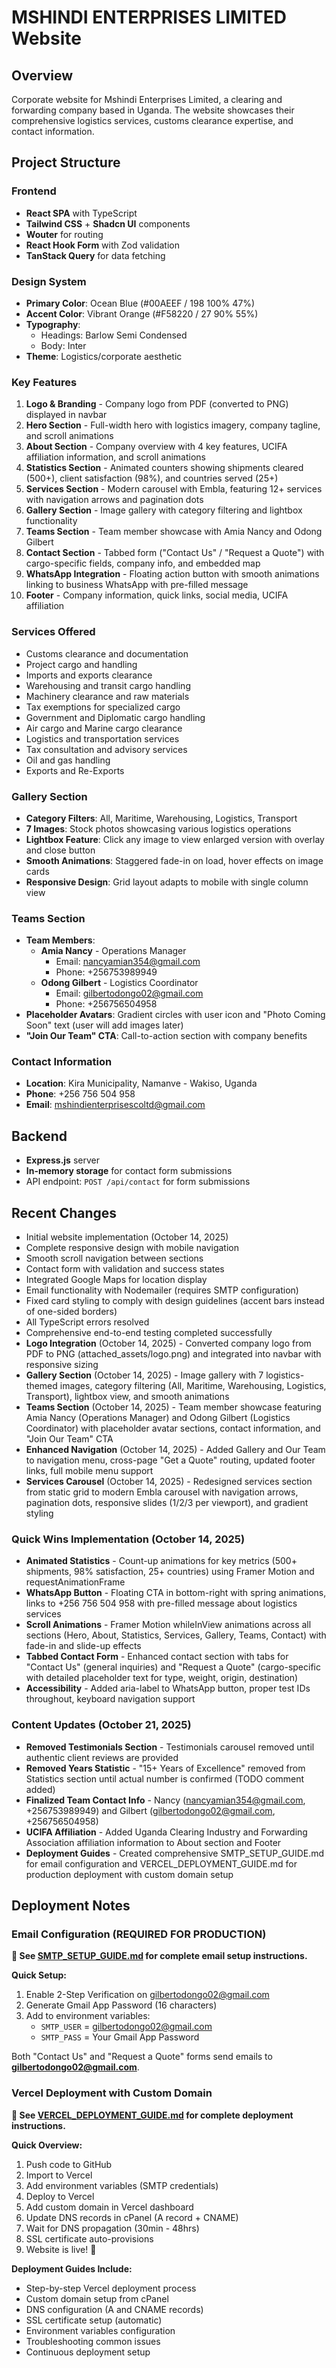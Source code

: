 # MSHINDI ENTERPRISES LIMITED Website

## Overview
Corporate website for Mshindi Enterprises Limited, a clearing and forwarding company based in Uganda. The website showcases their comprehensive logistics services, customs clearance expertise, and contact information.

## Project Structure

### Frontend
- **React SPA** with TypeScript
- **Tailwind CSS** + **Shadcn UI** components
- **Wouter** for routing
- **React Hook Form** with Zod validation
- **TanStack Query** for data fetching

### Design System
- **Primary Color**: Ocean Blue (#00AEEF / 198 100% 47%)
- **Accent Color**: Vibrant Orange (#F58220 / 27 90% 55%)
- **Typography**: 
  - Headings: Barlow Semi Condensed
  - Body: Inter
- **Theme**: Logistics/corporate aesthetic

### Key Features
1. **Logo & Branding** - Company logo from PDF (converted to PNG) displayed in navbar
2. **Hero Section** - Full-width hero with logistics imagery, company tagline, and scroll animations
3. **About Section** - Company overview with 4 key features, UCIFA affiliation information, and scroll animations
4. **Statistics Section** - Animated counters showing shipments cleared (500+), client satisfaction (98%), and countries served (25+)
5. **Services Section** - Modern carousel with Embla, featuring 12+ services with navigation arrows and pagination dots
6. **Gallery Section** - Image gallery with category filtering and lightbox functionality
7. **Teams Section** - Team member showcase with Amia Nancy and Odong Gilbert
8. **Contact Section** - Tabbed form ("Contact Us" / "Request a Quote") with cargo-specific fields, company info, and embedded map
9. **WhatsApp Integration** - Floating action button with smooth animations linking to business WhatsApp with pre-filled message
10. **Footer** - Company information, quick links, social media, UCIFA affiliation

### Services Offered
- Customs clearance and documentation
- Project cargo and handling
- Imports and exports clearance
- Warehousing and transit cargo handling
- Machinery clearance and raw materials
- Tax exemptions for specialized cargo
- Government and Diplomatic cargo handling
- Air cargo and Marine cargo clearance
- Logistics and transportation services
- Tax consultation and advisory services
- Oil and gas handling
- Exports and Re-Exports

### Gallery Section
- **Category Filters**: All, Maritime, Warehousing, Logistics, Transport
- **7 Images**: Stock photos showcasing various logistics operations
- **Lightbox Feature**: Click any image to view enlarged version with overlay and close button
- **Smooth Animations**: Staggered fade-in on load, hover effects on image cards
- **Responsive Design**: Grid layout adapts to mobile with single column view

### Teams Section
- **Team Members**:
  - **Amia Nancy** - Operations Manager
    - Email: nancyamian354@gmail.com
    - Phone: +256753989949
  - **Odong Gilbert** - Logistics Coordinator
    - Email: gilbertodongo02@gmail.com
    - Phone: +256756504958
- **Placeholder Avatars**: Gradient circles with user icon and "Photo Coming Soon" text (user will add images later)
- **"Join Our Team" CTA**: Call-to-action section with company benefits

### Contact Information
- **Location**: Kira Municipality, Namanve - Wakiso, Uganda
- **Phone**: +256 756 504 958
- **Email**: mshindienterprisescoltd@gmail.com

## Backend
- **Express.js** server
- **In-memory storage** for contact form submissions
- API endpoint: `POST /api/contact` for form submissions

## Recent Changes
- Initial website implementation (October 14, 2025)
- Complete responsive design with mobile navigation
- Smooth scroll navigation between sections
- Contact form with validation and success states
- Integrated Google Maps for location display
- Email functionality with Nodemailer (requires SMTP configuration)
- Fixed card styling to comply with design guidelines (accent bars instead of one-sided borders)
- All TypeScript errors resolved
- Comprehensive end-to-end testing completed successfully
- **Logo Integration** (October 14, 2025) - Converted company logo from PDF to PNG (attached_assets/logo.png) and integrated into navbar with responsive sizing
- **Gallery Section** (October 14, 2025) - Image gallery with 7 logistics-themed images, category filtering (All, Maritime, Warehousing, Logistics, Transport), lightbox view, and smooth animations
- **Teams Section** (October 14, 2025) - Team member showcase featuring Amia Nancy (Operations Manager) and Odong Gilbert (Logistics Coordinator) with placeholder avatar sections, contact information, and "Join Our Team" CTA
- **Enhanced Navigation** (October 14, 2025) - Added Gallery and Our Team to navigation menu, cross-page "Get a Quote" routing, updated footer links, full mobile menu support
- **Services Carousel** (October 14, 2025) - Redesigned services section from static grid to modern Embla carousel with navigation arrows, pagination dots, responsive slides (1/2/3 per viewport), and gradient styling

### Quick Wins Implementation (October 14, 2025)
- **Animated Statistics** - Count-up animations for key metrics (500+ shipments, 98% satisfaction, 25+ countries) using Framer Motion and requestAnimationFrame
- **WhatsApp Button** - Floating CTA in bottom-right with spring animations, links to +256 756 504 958 with pre-filled message about logistics services
- **Scroll Animations** - Framer Motion whileInView animations across all sections (Hero, About, Statistics, Services, Gallery, Teams, Contact) with fade-in and slide-up effects
- **Tabbed Contact Form** - Enhanced contact section with tabs for "Contact Us" (general inquiries) and "Request a Quote" (cargo-specific with detailed placeholder text for type, weight, origin, destination)
- **Accessibility** - Added aria-label to WhatsApp button, proper test IDs throughout, keyboard navigation support

### Content Updates (October 21, 2025)
- **Removed Testimonials Section** - Testimonials carousel removed until authentic client reviews are provided
- **Removed Years Statistic** - "15+ Years of Excellence" removed from Statistics section until actual number is confirmed (TODO comment added)
- **Finalized Team Contact Info** - Nancy (nancyamian354@gmail.com, +256753989949) and Gilbert (gilbertodongo02@gmail.com, +256756504958)
- **UCIFA Affiliation** - Added Uganda Clearing Industry and Forwarding Association affiliation information to About section and Footer
- **Deployment Guides** - Created comprehensive SMTP_SETUP_GUIDE.md for email configuration and VERCEL_DEPLOYMENT_GUIDE.md for production deployment with custom domain setup

## Deployment Notes

### Email Configuration (REQUIRED FOR PRODUCTION)

**📧 See [SMTP_SETUP_GUIDE.md](./SMTP_SETUP_GUIDE.md) for complete email setup instructions.**

**Quick Setup:**
1. Enable 2-Step Verification on gilbertodongo02@gmail.com
2. Generate Gmail App Password (16 characters)
3. Add to environment variables:
   - `SMTP_USER` = gilbertodongo02@gmail.com
   - `SMTP_PASS` = Your Gmail App Password

Both "Contact Us" and "Request a Quote" forms send emails to **gilbertodongo02@gmail.com**.

### Vercel Deployment with Custom Domain

**🚀 See [VERCEL_DEPLOYMENT_GUIDE.md](./VERCEL_DEPLOYMENT_GUIDE.md) for complete deployment instructions.**

**Quick Overview:**
1. Push code to GitHub
2. Import to Vercel
3. Add environment variables (SMTP credentials)
4. Deploy to Vercel
5. Add custom domain in Vercel dashboard
6. Update DNS records in cPanel (A record + CNAME)
7. Wait for DNS propagation (30min - 48hrs)
8. SSL certificate auto-provisions
9. Website is live! 🎉

**Deployment Guides Include:**
- Step-by-step Vercel deployment process
- Custom domain setup from cPanel
- DNS configuration (A and CNAME records)
- SSL certificate setup (automatic)
- Environment variables configuration
- Troubleshooting common issues
- Continuous deployment setup
